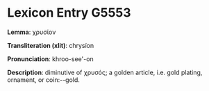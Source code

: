 # Lexicon Entry G5553

**Lemma**: χρυσίον

**Transliteration (xlit)**: chrysíon

**Pronunciation**: khroo-see'-on

**Description**:
diminutive of χρυσός; a golden article, i.e. gold plating, ornament, or coin:--gold.
